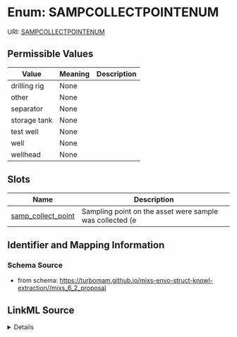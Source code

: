 # Enum: SAMPCOLLECTPOINTENUM



URI: [SAMPCOLLECTPOINTENUM](SAMPCOLLECTPOINTENUM)

## Permissible Values

| Value | Meaning | Description |
| --- | --- | --- |
| drilling rig | None |  |
| other | None |  |
| separator | None |  |
| storage tank | None |  |
| test well | None |  |
| well | None |  |
| wellhead | None |  |




## Slots

| Name | Description |
| ---  | --- |
| [samp_collect_point](samp_collect_point.md) | Sampling point on the asset were sample was collected (e |






## Identifier and Mapping Information







### Schema Source


* from schema: https://turbomam.github.io/mixs-envo-struct-knowl-extraction//mixs_6_2_proposal




## LinkML Source

<details>
```yaml
name: SAMP_COLLECT_POINT_ENUM
from_schema: https://turbomam.github.io/mixs-envo-struct-knowl-extraction//mixs_6_2_proposal
rank: 1000
permissible_values:
  drilling rig:
    text: drilling rig
  other:
    text: other
  separator:
    text: separator
  storage tank:
    text: storage tank
  test well:
    text: test well
  well:
    text: well
  wellhead:
    text: wellhead

```
</details>
